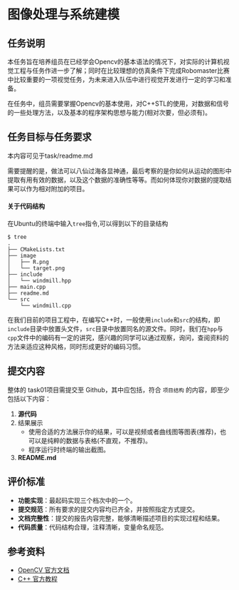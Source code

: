 # 图像处理与系统建模

## 任务说明

本任务旨在培养组员在已经学会Opencv的基本语法的情况下，对实际的计算机视觉工程与任务作进一步了解；同时在比较理想的仿真条件下完成Robomaster比赛中比较重要的一项视觉任务，为未来进入队伍中进行视觉开发进行一定的学习和准备。

在任务中，组员需要掌握Opencv的基本使用，对C++STL的使用，对数据和信号的一些处理方法，以及基本的程序架构思想与能力(相对次要，但必须有)。

## 任务目标与任务要求

本内容可见于task/readme.md

需要提醒的是，做法可以八仙过海各显神通，最后考察的是你如何从运动的图形中提取有用有效的数据，以及这个数据的准确性等等。而如何体现你对数据的提取结果可以作为相对附加的项目。

#### 关于代码结构

在Ubuntu的终端中输入`tree`指令,可以得到以下的目录结构

```.
$ tree
.
├── CMakeLists.txt
├── image
│   ├── R.png
│   └── target.png
├── include
│   └── windmill.hpp
├── main.cpp
├── readme.md
└── src
    └── windmill.cpp
```

在我们目前的项目工程中，在编写C++时，一般使用`include`和`src`的结构，即`include`目录中放置头文件，`src`目录中放置同名的源文件。同时，我们在`hpp`与`cpp`文件中的编码有一定的讲究，感兴趣的同学可以通过观察，询问，查阅资料的方法来适应这种风格，同时形成更好的编码习惯。

## 提交内容

整体的 task01项目需提交至 Github，其中应包括，符合 `项目结构` 的内容，即至少包括以下内容：

1. **源代码**
2. 结果展示
   - 使用合适的方法展示你的结果，可以是视频或者曲线图等图表(推荐)，也可以是纯粹的数据与表格(不直观，不推荐)。
   - 程序运行时终端的输出截图。
3. **README.md**

## 评价标准

- **功能实现**：最起码实现三个档次中的一个。
- **提交规范**：所有要求的提交内容均已齐全，并按照指定方式提交。
- **文档完整性**：提交的报告内容完整，能够清晰描述项目的实现过程和结果。
- **代码质量**：代码结构合理，注释清晰，变量命名规范。

## 参考资料

- [OpenCV 官方文档](https://docs.opencv.org/)
- [C++ 官方教程](https://www.cplusplus.com/doc/tutorial/)
